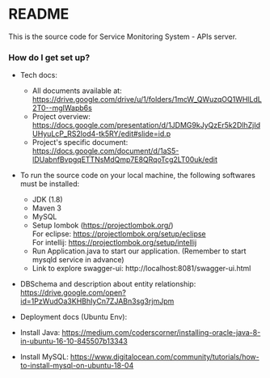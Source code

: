 # README #

This is the source code for Service Monitoring System - APIs server.

### How do I get set up? ###

- Tech docs: 
    + All documents available at: https://drive.google.com/drive/u/1/folders/1mcW_QWuzqOQ1WHlLdL2T0--mgIWapb6s
    + Project overview: https://docs.google.com/presentation/d/1JDMG9kJyQzEr5k2DlhZjIdUHyuLcP_RS2lod4-tk5RY/edit#slide=id.p
    + Project's specific document: https://docs.google.com/document/d/1aS5-lDUabnfBvpgqETTNsMdQmp7E8QRqoTcg2LT00uk/edit
- To run the source code on your local machine, the following softwares must be installed:
    + JDK (1.8)
    + Maven 3
    + MySQL    
    + Setup lombok (https://projectlombok.org/)  
      For eclipse: https://projectlombok.org/setup/eclipse  
      For intellij: https://projectlombok.org/setup/intellij      
    + Run Application.java to start our application. (Remember to start mysqld service in advance)
    + Link to explore swagger-ui: http://localhost:8081/swagger-ui.html
 - DBSchema and description about entity relationship:
    https://drive.google.com/open?id=1PzWudOa3KHBhIyCn7ZJABn3sg3rjmJpm

- Deployment docs (Ubuntu Env):
 - Install Java: https://medium.com/coderscorner/installing-oracle-java-8-in-ubuntu-16-10-845507b13343
 - Install MySQL: https://www.digitalocean.com/community/tutorials/how-to-install-mysql-on-ubuntu-18-04
 